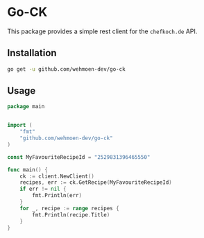 # Go-CK

This package provides a simple rest client for the `chefkoch.de` API.

## Installation

```bash
go get -u github.com/wehmoen-dev/go-ck
```

## Usage

```go
package main


import (
    "fmt"
    "github.com/wehmoen-dev/go-ck"
)

const MyFavouriteRecipeId = "2529831396465550"

func main() {
    ck := client.NewClient()
    recipes, err := ck.GetRecipe(MyFavouriteRecipeId)
    if err != nil {
        fmt.Println(err)
    }
    for _, recipe := range recipes {
        fmt.Println(recipe.Title)
    }
}
```